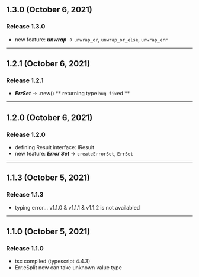 ## 1.3.0 (October 6, 2021)

### Release 1.3.0

- new feature: **_unwrap_** -> `unwrap_or`, `unwrap_or_else`, `unwrap_err`

---

## 1.2.1 (October 6, 2021)

### Release 1.2.1

- **_ErrSet_** -> .new() ** returning type `bug fix`ed **

---

## 1.2.0 (October 6, 2021)

### Release 1.2.0

- defining Result interface: IResult
- new feature: **_Error Set_** -> `createErrorSet`, `ErrSet`

---

## 1.1.3 (October 5, 2021)

### Release 1.1.3

- typing error... v1.1.0 & v1.1.1 & v1.1.2 is not availabled

---

## 1.1.0 (October 5, 2021)

### Release 1.1.0

- tsc compiled (typescript 4.4.3)
- Err.eSplit now can take unknown value type
